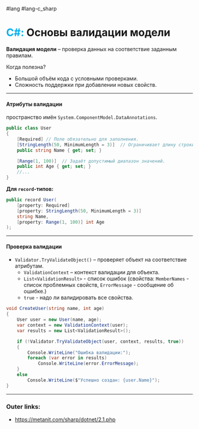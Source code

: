 #lang #lang-c_sharp
# <font color="#00b0f0">C#:</font> Основы валидации модели


**Валидация модели** – проверка данных на соответствие заданным правилам.  

Когда полезна?
- Большой объём кода с условными проверками.  
- Сложность поддержки при добавлении новых свойств.  

---
#### **Атрибуты валидации**   
пространство имён `System.ComponentModel.DataAnnotations`. 

```csharp
public class User  
{  
    [Required] // Поле обязательно для заполнения.
    [StringLength(50, MinimumLength = 3)]  // Ограничивает длину строки.
    public string Name { get; set; }  

    [Range(1, 100)]  // Задаёт допустимый диапазон значений. 
    public int Age { get; set; }  
	//...
}  
```  

**Для `record`-типов:**  
```csharp
public record User(  
    [property: Required]  
    [property: StringLength(50, MinimumLength = 3)]  
    string Name,  
    [property: Range(1, 100)] int Age  
);  
```  

---

#### **Проверка валидации**  

- `Validator.TryValidateObject()` – проверяет объект на соответствие атрибутам.  
	- `ValidationContext` – контекст валидации для объекта.
	- `List<ValidationResult>` - список ошибок (свойства: `MemberNames` - список проблемных свойств, `ErrorMessage` - сообщение об ошибке.)
	- `true` - надо ли валидировать все свойства.
```csharp
void CreateUser(string name, int age)  
{  
    User user = new User(name, age);  
    var context = new ValidationContext(user);  
    var results = new List<ValidationResult>();  

    if (!Validator.TryValidateObject(user, context, results, true))  
    {  
        Console.WriteLine("Ошибка валидации:");  
        foreach (var error in results)  
            Console.WriteLine(error.ErrorMessage);  
    }  
    else  
        Console.WriteLine($"Успешно создан: {user.Name}");  
}  
```  

---
### Outer links:
- https://metanit.com/sharp/dotnet/2.1.php